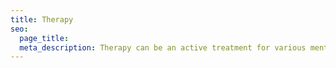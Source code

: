 ```yaml
---
title: Therapy
seo:
  page_title:
  meta_description: Therapy can be an active treatment for various mental and emotional problems. Find which therapy suits you and how each work with our well-researched blogs
---
```

